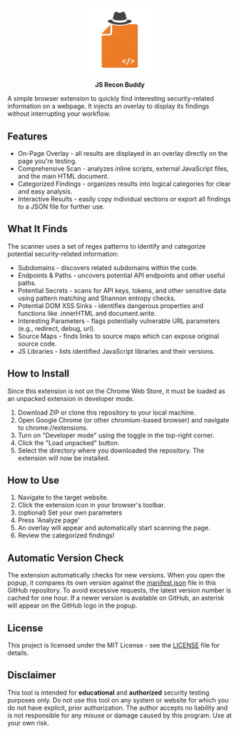 <p align="center">
    <img src="./src/icons/buddy.png" alt="Buddy Logo" width="30%"/>
</p>
<p align="center">
    <strong>JS Recon Buddy</strong>
</p>


A simple browser extension to quickly find interesting security-related information on a webpage. It injects an overlay to display its findings without interrupting your workflow.

## Features

- On-Page Overlay - all results are displayed in an overlay directly on the page you're testing.
- Comprehensive Scan - analyzes inline scripts, external JavaScript files, and the main HTML document.
- Categorized Findings - organizes results into logical categories for clear and easy analysis.
- Interactive Results - easily copy individual sections or export all findings to a JSON file for further use.

## What It Finds

The scanner uses a set of regex patterns to identify and categorize potential security-related information:

- Subdomains - discovers related subdomains within the code.
- Endpoints & Paths - uncovers potential API endpoints and other useful paths.
- Potential Secrets - scans for API keys, tokens, and other sensitive data using pattern matching and Shannon entropy checks.
- Potential DOM XSS Sinks - identifies dangerous properties and functions like .innerHTML and document.write.
- Interesting Parameters - flags potentially vulnerable URL parameters (e.g., redirect, debug, url).
- Source Maps - finds links to source maps which can expose original source code.
- JS Libraries - lists identified JavaScript libraries and their versions.

## How to Install

Since this extension is not on the Chrome Web Store, it must be loaded as an unpacked extension in developer mode.

1. Download ZIP or clone this repository to your local machine.
2. Open Google Chrome (or other chromium-based browser) and navigate to chrome://extensions.
3. Turn on "Developer mode" using the toggle in the top-right corner.
4. Click the "Load unpacked" button.
5. Select the directory where you downloaded the repository. The extension will now be installed.

## How to Use

1. Navigate to the target website.
2. Click the extension icon in your browser's toolbar.
3. (optional) Set your own parameters
4. Press 'Analyze page'
5. An overlay will appear and automatically start scanning the page.
6. Review the categorized findings!

## Automatic Version Check

The extension automatically checks for new versions. When you open the popup, it compares its own version against the [manifest.json](manifest.json) file in this GitHub repository. To avoid excessive requests, the latest version number is cached for one hour. If a newer version is available on GitHub, an asterisk will appear on the GitHub logo in the popup.

## License

This project is licensed under the MIT License - see the [LICENSE](LICENSE) file for details.

## Disclaimer

This tool is intended for **educational** and **authorized** security testing purposes only. Do not use this tool on any system or website for which you do not have explicit, prior authorization. The author accepts no liability and is not responsible for any misuse or damage caused by this program. Use at your own risk.
